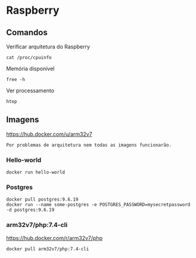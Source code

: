 # Raspberry
## Comandos
Verificar arquitetura do Raspberry<br>
```
cat /proc/cpuinfo
```
Memória disponível<br>
```
free -h
```
Ver processamento<br>
```
htop
```

## Imagens
https://hub.docker.com/u/arm32v7<br>
```
Por problemas de arquitetura nem todas as imagens funcionarão.
```
### Hello-world
```
docker run hello-world
```
### Postgres
```
docker pull postgres:9.6.19
docker run --name some-postgres -e POSTGRES_PASSWORD=mysecretpassword -d postgres:9.6.19
```

### arm32v7/php:7.4-cli
https://hub.docker.com/r/arm32v7/php<br>
```
docker pull arm32v7/php:7.4-cli

```
